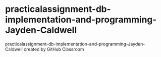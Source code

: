 # practicalassignment-db-implementation-and-programming-Jayden-Caldwell
practicalassignment-db-implementation-and-programming-Jayden-Caldwell created by GitHub Classroom
